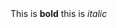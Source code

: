 <html>
  <head>
  
  </head>
  <body>
  This is <strong>bold</strong>
  this is <em>italic</em>
    </body>
  </html>
